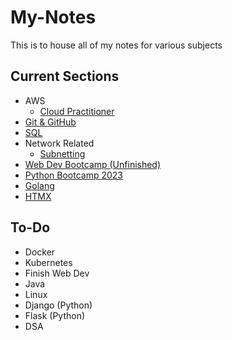 # My-Notes

This is to house all of my notes for various subjects

## Current Sections

- AWS
  - [Cloud Practitioner](https://github.com/phteven-9094/My-Notes/tree/main/AWS-Related/Cloud%20Practitioner)
- [Git & GitHub](https://github.com/phteven-9094/My-Notes/tree/main/Git%20%26%20GitHub)
- [SQL](https://github.com/phteven-9094/My-Notes/tree/main/SQL)
- Network Related
  - [Subnetting](https://github.com/phteven-9094/My-Notes/tree/main/Network-Related/Subnetting)
- [Web Dev Bootcamp (Unfinished)](https://github.com/phteven-9094/My-Notes/tree/main/Web-Dev-Bootcamp)
- [Python Bootcamp 2023](https://github.com/phteven-9094/My-Notes/tree/main/Python-Bootcamp-2023)
- [Golang](https://github.com/phteven-9094/My-Notes/tree/main/Golang)
- [HTMX](https://github.com/phteven-9094/My-Notes/tree/main/HTMX)

## To-Do
- Docker
- Kubernetes
- Finish Web Dev
- Java
- Linux
- Django (Python)
- Flask (Python)
- DSA
